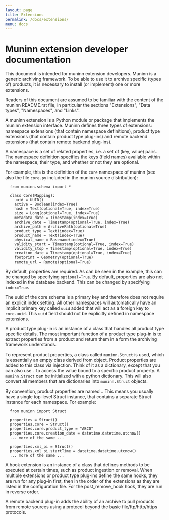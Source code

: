 ```yaml
---
layout: page
title: Extensions
permalink: /docs/extensions/
menu: docs
---
```


# Muninn extension developer documentation

This document is intended for muninn extension developers. Muninn is a generic
archiving framework. To be able to use it to archive specific (types of)
products, it is necessary to install (or implement) one or more extensions.

Readers of this document are assumed to be familiar with the content of the
muninn README.rst file, in particular the sections "Extensions", "Data types",
"Namespaces", and "Links".

A muninn extension is a Python module or package that implements the muninn
extension interface. Muninn defines three types of extensions: namespace
extensions (that contain namespace definitions), product type extensions
(that contain product type plug-ins) and remote backend extensions (that
contain remote backend plug-ins).

A namespace is a set of related properties, i.e. a set of (key, value) pairs.
The namespace definition specifies the keys (field names) available within the
namespace, their type, and whether or not they are optional.

For example, this is the definition of the ``core`` namespace of muninn (see
also the file ``core.py`` included in the muninn source distribution):

```
  from muninn.schema import *

  class Core(Mapping):
    uuid = UUID()
    active = Boolean(index=True)
    hash = Text(optional=True, index=True)
    size = Long(optional=True, index=True)
    metadata_date = Timestamp(index=True)
    archive_date = Timestamp(optional=True, index=True)
    archive_path = ArchivePath(optional=True)
    product_type = Text(index=True)
    product_name = Text(index=True)
    physical_name = Basename(index=True)
    validity_start = Timestamp(optional=True, index=True)
    validity_stop = Timestamp(optional=True, index=True)
    creation_date = Timestamp(optional=True, index=True)
    footprint = Geometry(optional=True)
    remote_url = Remote(optional=True)
```

By default, properties are required. As can be seen in the example, this can be
changed by specifying ``optional=True``. By default, properties are also not
indexed in the database backend. This can be changed by specifying
``index=True``.

The uuid of the core schema is a primary key and therefore does not require
an explicit index setting. All other namespaces will automatically have an
implicit primary key called ``uuid`` added that will act as a foreign key to
``core.uuid``. This ``uuid`` field should not be explicitly defined in
namespace extensions.

A product type plug-in is an instance of a class that handles all product type
specific details. The most important function of a product type plug-in is to
extract properties from a product and return them in a form the archiving
framework understands.

To represent product properties, a class called ``muninn.Struct`` is used,
which is essentially an empty class derived from object. Product properties are
added to this class via injection. Think of it as a dictionary, except that you
can also use ``.`` to access the value bound to a specific product property.
A ``muninn.Struct`` can be initialized with a python dictionary. This will also
convert all members that are dictionaries into ``muninn.Struct`` objects.

By convention, product properties are named <namespace name>.<property name>.
This means you usually have a single top-level Struct instance, that contains a
separate Struct instance for each namespace. For example:

```
  from muninn import Struct

  properties = Struct()
  properties.core = Struct()
  properties.core.product_type = "ABCD"
  properties.core.creation_date = datetime.datetime.utcnow()
  ... more of the same ...

  properties.xml_pi = Struct()
  properties.xml_pi.startTime = datetime.datetime.utcnow()
  ... more of the same ...
```

A hook extension is an instance of a class that defines methods to be
executed at certain times, such as product ingestion or removal. When multiple
extensions or product type plug-ins define the same hooks, they are run for any
plug-in first, then in the order of the extensions as they are listed in the
configuration file. For the post_remove_hook hook, they are run in reverse
order.

A remote backend plug-in adds the ability of an archive to pull products
from remote sources using a protocol beyond the basic file/ftp/http/https
protocols.
